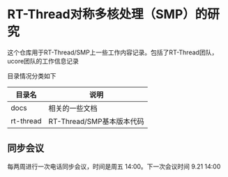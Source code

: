 # RT-Thread对称多核处理（SMP）的研究

这个仓库用于RT-Thread/SMP上一些工作内容记录。包括了RT-Thread团队，ucore团队的工作信息记录

目录情况分类如下

| 目录名 | 说明 |
| ---- | ---- |
| docs | 相关的一些文档 |
| rt-thread | RT-Thread/SMP基本版本代码 |

## 同步会议

每两周进行一次电话同步会议，时间是周五 14:00。下一次会议时间 9.21 14:00
